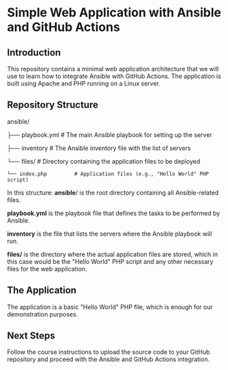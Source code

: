 # Simple Web Application with Ansible and GitHub Actions

## Introduction
This repository contains a minimal web application architecture that we will use to learn how to integrate Ansible with GitHub Actions. The application is built using Apache and PHP running on a Linux server.

## Repository Structure


ansible/

├── playbook.yml    # The main Ansible playbook for setting up the server

├── inventory       # The Ansible inventory file with the list of servers

└── files/          # Directory containing the application files to be deployed
    
    └── index.php         # Application files (e.g., "Hello World" PHP script)

In this structure:
**ansible**/ is the root directory containing all Ansible-related files.

**playbook.yml** is the playbook file that defines the tasks to be performed by Ansible.

**inventory** is the file that lists the servers where the Ansible playbook will run.

**files/** is the directory where the actual application files are stored, which in this case would be the "Hello World" PHP script and any other necessary files for the web application.

## The Application
The application is a basic "Hello World" PHP file, which is enough for our demonstration purposes.

## Next Steps
Follow the course instructions to upload the source code to your GitHub repository and proceed with the Ansible and GitHub Actions integration.
